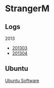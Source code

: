 StrangerM
=========

Logs
----
2013
* [201303](https://github.com/xhmao/StrangerM/blob/master/doc/log/201303log.md)
* [201304](https://github.com/xhmao/StrangerM/blob/master/doc/log/201304log.md)

Ubuntu
------
[Ubuntu Software](https://github.com/xhmao/StrangerM/blob/master/doc/note/ubuntu/ubuntu-software.md)
